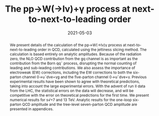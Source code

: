 ---
title: "The pp→W(→lν)+γ process at next-to-next-to-leading order"
authors:
- John M. Campbell,
- Giuseppe De Laurentis
- R. Keith Ellis
- Satyajit Seth
date: "2021-05-03"
doi: ""

# Schedule page publish date (NOT publication's date).
publishDate: ""

# Publication type.
# Legend: 0 = Uncategorized; 1 = Conference paper; 2 = Journal article;
# 3 = Preprint / Working Paper; 4 = Report; 5 = Book; 6 = Book section;
# 7 = Thesis; 8 = Patent
publication_types: ["2"]

# Publication name and optional abbreviated publication name.
publication: "*JHEP*"
publication_short: ""

abstract: "We present details of the calculation of the pp→W(→lν)γ process at next-to-next-to-leading order in QCD, calculated using the jettiness slicing method. The calculation is based entirely on analytic amplitudes. Because of the radiation zero, the NLO QCD contribution from the gq channel is as important as the contribution from the Born qq¯ process, disrupting the normal counting of leading and sub-leading contributions. We also assess the importance of electroweak (EW) corrections, including the EW corrections to both the six-parton channel 0→u¯dνe+γg and the five-parton channel 0→u¯dνe+γ. Previous experimental results have been shown to agree with theoretical predictions, taking into account the large experimental errors. With the advent of run II data from the LHC, the statistical errors on the data will decrease, and will be competitive with the error on theoretical predictions for the first time. We present numerical results for s√=7 and 13 TeV. Analytic results for the one-loop six-parton QCD amplitude and the tree-level seven-parton QCD amplitude are presented in appendices."

# Summary. An optional shortened abstract.
summary: 

tags:
- Scattering Amplitudes
- Phenomenology
featured: true

links:
- icon: arxiv
  icon_pack: ai
  name: arXiv:2105.00954
  url: https://arxiv.org/abs/2105.00954
- icon: inspire
  icon_pack: ai
  name: inspire1861752
  url: https://inspirehep.net/literature/1861752
- icon: springer
  icon_pack: ai
  name: JHEP 07 (2021) 079
  url: https://doi.org/10.1007/JHEP07(2021)079
  
---